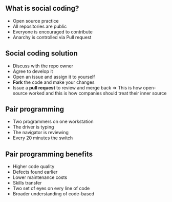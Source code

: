 ## What is social coding?
- Open source practice
- All repositories are public
- Everyone is encouraged to contribute
- Anarchy is controlled via Pull request

## Social coding solution
- Discuss with the repo owner
- Agree to develop it
- Open an issue and assign it to yourself
- **Fork** the code and make your changes
- Issue a **pull request** to review and merge back
=> This is how open-source worked and this is how companies should treat their inner source


## Pair programming
- Two programmers on one workstation
- The driver is typing
- The navigator is reviewing
- Every 20 minutes the switch 

## Pair programming benefits
- Higher code quality
- Defects found earlier
- Lower maintenance costs
- Skills transfer
- Two set of eyes on evry line of code
- Broader understanding of code-based
